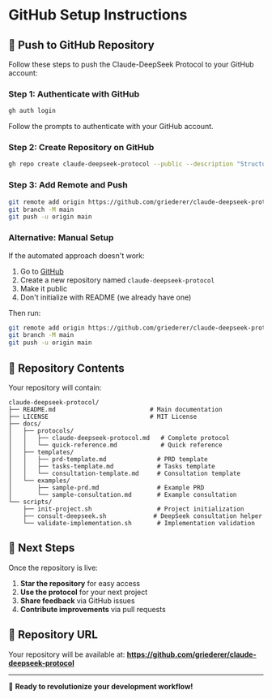 # GitHub Setup Instructions

## 🚀 Push to GitHub Repository

Follow these steps to push the Claude-DeepSeek Protocol to your GitHub account:

### Step 1: Authenticate with GitHub
```bash
gh auth login
```
Follow the prompts to authenticate with your GitHub account.

### Step 2: Create Repository on GitHub
```bash
gh repo create claude-deepseek-protocol --public --description "Structured development methodology combining Claude Code and DeepSeek-Coder for AI-assisted development"
```

### Step 3: Add Remote and Push
```bash
git remote add origin https://github.com/griederer/claude-deepseek-protocol.git
git branch -M main
git push -u origin main
```

### Alternative: Manual Setup

If the automated approach doesn't work:

1. Go to [GitHub](https://github.com/new)
2. Create a new repository named `claude-deepseek-protocol`
3. Make it public
4. Don't initialize with README (we already have one)

Then run:
```bash
git remote add origin https://github.com/griederer/claude-deepseek-protocol.git
git branch -M main  
git push -u origin main
```

## 📁 Repository Contents

Your repository will contain:

```
claude-deepseek-protocol/
├── README.md                          # Main documentation
├── LICENSE                            # MIT License
├── docs/
│   ├── protocols/
│   │   ├── claude-deepseek-protocol.md   # Complete protocol
│   │   └── quick-reference.md            # Quick reference
│   ├── templates/
│   │   ├── prd-template.md              # PRD template
│   │   ├── tasks-template.md            # Tasks template
│   │   └── consultation-template.md     # Consultation template
│   └── examples/
│       ├── sample-prd.md                # Example PRD
│       └── sample-consultation.md       # Example consultation
└── scripts/
    ├── init-project.sh                  # Project initialization
    ├── consult-deepseek.sh             # DeepSeek consultation helper
    └── validate-implementation.sh       # Implementation validation
```

## 🎯 Next Steps

Once the repository is live:

1. **Star the repository** for easy access
2. **Use the protocol** for your next project
3. **Share feedback** via GitHub issues
4. **Contribute improvements** via pull requests

## 🔗 Repository URL

Your repository will be available at:
**https://github.com/griederer/claude-deepseek-protocol**

---

🤖 **Ready to revolutionize your development workflow!**